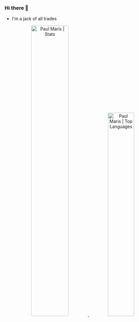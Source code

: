 ### Hi there 👋

- I'm a jack of all trades

<div align="center">
  <a href="https://github.com/PaulMarisOUMary">
    <img width="49%" height="auto" src="https://github-readme-stats.vercel.app/api?username=PaulMarisOUMary&hide_rank=false&hide_title=false&show_icons=true&include_all_commits=false&count_private=true&line_height=37&custom_title=Paul%20Maris%27%20Stats&disable_animations=false&theme=midnight-purple&bg_color=0d1117&title_color=ffffff&text_color=ffffff&icon_color=cad1d8&hide_border=true&rank_icon=github&cache_seconds=1800" alt="Paul Maris | Stats" />
    <img width="41%" height="auto" src="https://github-readme-stats.vercel.app/api/top-langs/?username=PaulMarisOUMary&title_color=ffffff&text_color=ffffff&custom_title=Top%20Languages&hide=css,scss,html&hide_title=false&bg_color=0d1117&hide_border=true&langs_count=3&cache_seconds=1800" alt="Paul Maris | Top Languages"/>
  </a>
</div>
